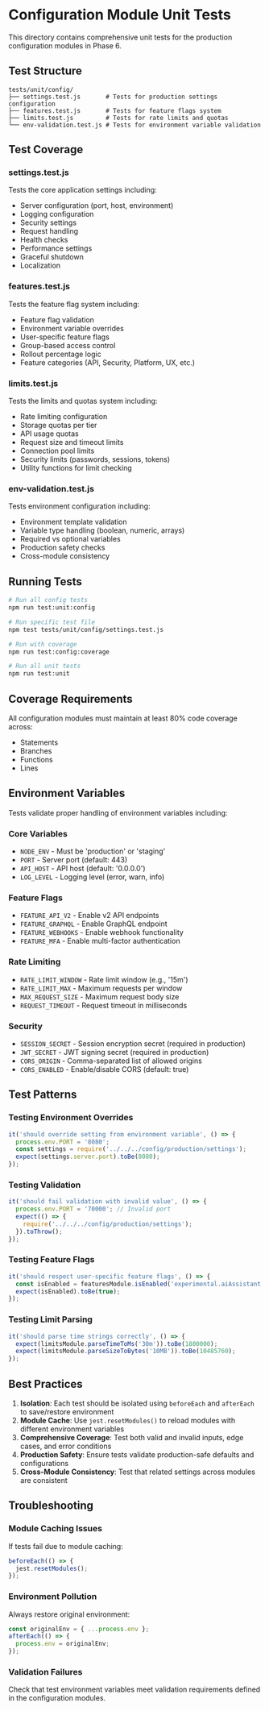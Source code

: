 # Configuration Module Unit Tests

This directory contains comprehensive unit tests for the production configuration modules in Phase 6.

## Test Structure

```
tests/unit/config/
├── settings.test.js       # Tests for production settings configuration
├── features.test.js       # Tests for feature flags system
├── limits.test.js         # Tests for rate limits and quotas
└── env-validation.test.js # Tests for environment variable validation
```

## Test Coverage

### settings.test.js
Tests the core application settings including:
- Server configuration (port, host, environment)
- Logging configuration
- Security settings
- Request handling
- Health checks
- Performance settings
- Graceful shutdown
- Localization

### features.test.js
Tests the feature flag system including:
- Feature flag validation
- Environment variable overrides
- User-specific feature flags
- Group-based access control
- Rollout percentage logic
- Feature categories (API, Security, Platform, UX, etc.)

### limits.test.js
Tests the limits and quotas system including:
- Rate limiting configuration
- Storage quotas per tier
- API usage quotas
- Request size and timeout limits
- Connection pool limits
- Security limits (passwords, sessions, tokens)
- Utility functions for limit checking

### env-validation.test.js
Tests environment configuration including:
- Environment template validation
- Variable type handling (boolean, numeric, arrays)
- Required vs optional variables
- Production safety checks
- Cross-module consistency

## Running Tests

```bash
# Run all config tests
npm run test:unit:config

# Run specific test file
npm test tests/unit/config/settings.test.js

# Run with coverage
npm run test:config:coverage

# Run all unit tests
npm run test:unit
```

## Coverage Requirements

All configuration modules must maintain at least 80% code coverage across:
- Statements
- Branches
- Functions
- Lines

## Environment Variables

Tests validate proper handling of environment variables including:

### Core Variables
- `NODE_ENV` - Must be 'production' or 'staging'
- `PORT` - Server port (default: 443)
- `API_HOST` - API host (default: '0.0.0.0')
- `LOG_LEVEL` - Logging level (error, warn, info)

### Feature Flags
- `FEATURE_API_V2` - Enable v2 API endpoints
- `FEATURE_GRAPHQL` - Enable GraphQL endpoint
- `FEATURE_WEBHOOKS` - Enable webhook functionality
- `FEATURE_MFA` - Enable multi-factor authentication

### Rate Limiting
- `RATE_LIMIT_WINDOW` - Rate limit window (e.g., '15m')
- `RATE_LIMIT_MAX` - Maximum requests per window
- `MAX_REQUEST_SIZE` - Maximum request body size
- `REQUEST_TIMEOUT` - Request timeout in milliseconds

### Security
- `SESSION_SECRET` - Session encryption secret (required in production)
- `JWT_SECRET` - JWT signing secret (required in production)
- `CORS_ORIGIN` - Comma-separated list of allowed origins
- `CORS_ENABLED` - Enable/disable CORS (default: true)

## Test Patterns

### Testing Environment Overrides
```javascript
it('should override setting from environment variable', () => {
  process.env.PORT = '8080';
  const settings = require('../../../config/production/settings');
  expect(settings.server.port).toBe(8080);
});
```

### Testing Validation
```javascript
it('should fail validation with invalid value', () => {
  process.env.PORT = '70000'; // Invalid port
  expect(() => {
    require('../../../config/production/settings');
  }).toThrow();
});
```

### Testing Feature Flags
```javascript
it('should respect user-specific feature flags', () => {
  const isEnabled = featuresModule.isEnabled('experimental.aiAssistant', 'alice');
  expect(isEnabled).toBe(true);
});
```

### Testing Limit Parsing
```javascript
it('should parse time strings correctly', () => {
  expect(limitsModule.parseTimeToMs('30m')).toBe(1800000);
  expect(limitsModule.parseSizeToBytes('10MB')).toBe(10485760);
});
```

## Best Practices

1. **Isolation**: Each test should be isolated using `beforeEach` and `afterEach` to save/restore environment
2. **Module Cache**: Use `jest.resetModules()` to reload modules with different environment variables
3. **Comprehensive Coverage**: Test both valid and invalid inputs, edge cases, and error conditions
4. **Production Safety**: Ensure tests validate production-safe defaults and configurations
5. **Cross-Module Consistency**: Test that related settings across modules are consistent

## Troubleshooting

### Module Caching Issues
If tests fail due to module caching:
```javascript
beforeEach(() => {
  jest.resetModules();
});
```

### Environment Pollution
Always restore original environment:
```javascript
const originalEnv = { ...process.env };
afterEach(() => {
  process.env = originalEnv;
});
```

### Validation Failures
Check that test environment variables meet validation requirements defined in the configuration modules.